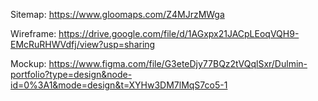 Sitemap: https://www.gloomaps.com/Z4MJrzMWga

Wireframe: https://drive.google.com/file/d/1AGxpx21JACpLEoqVQH9-EMcRuRHWVdfj/view?usp=sharing

Mockup: https://www.figma.com/file/G3eteDjy77BQz2tVQqlSxr/Dulmin-portfolio?type=design&node-id=0%3A1&mode=design&t=XYHw3DM7lMqS7co5-1
